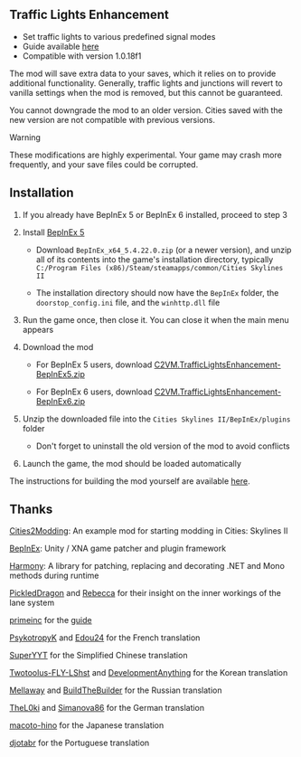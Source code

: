 ## Traffic Lights Enhancement

* Set traffic lights to various predefined signal modes
* Guide available [here](https://github.com/slyh/Cities2-TrafficLightsEnhancement/tree/main/GUIDE.md)
* Compatible with version 1.0.18f1

The mod will save extra data to your saves, which it relies on to provide additional functionality. Generally, traffic lights and junctions will revert to vanilla settings when the mod is removed, but this cannot be guaranteed.

You cannot downgrade the mod to an older version. Cities saved with the new version are not compatible with previous versions.

> [!WARNING]
> These modifications are highly experimental. Your game may crash more frequently, and your save files could be corrupted.

## Installation

1. If you already have BepInEx 5 or BepInEx 6 installed, proceed to step 3

2. Install [BepInEx 5](https://github.com/BepInEx/BepInEx/releases)

   * Download `BepInEx_x64_5.4.22.0.zip` (or a newer version), and unzip all of its contents into the game's installation directory, typically `C:/Program Files (x86)/Steam/steamapps/common/Cities Skylines II`

   * The installation directory should now have the `BepInEx` folder, the `doorstop_config.ini` file, and the `winhttp.dll` file

3. Run the game once, then close it. You can close it when the main menu appears

4. Download the mod

   * For BepInEx 5 users, download [C2VM.TrafficLightsEnhancement-BepInEx5.zip](https://github.com/slyh/Cities2-TrafficLightsEnhancement/releases/latest/download/C2VM.TrafficLightsEnhancement-BepInEx5.zip)

   * For BepInEx 6 users, download [C2VM.TrafficLightsEnhancement-BepInEx6.zip](https://github.com/slyh/Cities2-TrafficLightsEnhancement/releases/latest/download/C2VM.TrafficLightsEnhancement-BepInEx6.zip)

5. Unzip the downloaded file into the `Cities Skylines II/BepInEx/plugins` folder

   * Don't forget to uninstall the old version of the mod to avoid conflicts

6. Launch the game, the mod should be loaded automatically

The instructions for building the mod yourself are available [here](https://github.com/slyh/Cities2-TrafficLightsEnhancement/tree/main/BUILD.md).

## Thanks

[Cities2Modding](https://github.com/optimus-code/Cities2Modding): An example mod for starting modding in Cities: Skylines II

[BepInEx](https://github.com/BepInEx/BepInEx): Unity / XNA game patcher and plugin framework

[Harmony](https://github.com/pardeike/Harmony): A library for patching, replacing and decorating .NET and Mono methods during runtime

[PickledDragon](https://github.com/EisbarGFX) and [Rebecca](https://github.com/slash-under) for their insight on the inner workings of the lane system

[primeinc](https://github.com/primeinc) for the [guide](https://github.com/slyh/Cities2-TrafficLightsEnhancement/tree/main/GUIDE.md)

[PsykotropyK](https://github.com/PsykotropyK) and [Edou24](https://github.com/Edou24) for the French translation

[SuperYYT](https://github.com/SuperYYT) for the Simplified Chinese translation

[Twotoolus-FLY-LShst](https://github.com/Twotoolus-FLY-LShst) and [DevelopmentAnything](https://github.com/DevelopmentAnything) for the Korean translation

[Mellaway](https://github.com/Mellaway) and [BuiIdTheBuilder](https://github.com/BuiIdTheBuilder) for the Russian translation

[TheL0ki](https://github.com/TheL0ki) and [Simanova86](https://github.com/Simanova86) for the German translation

[macoto-hino](https://github.com/macoto-hino) for the Japanese translation

[djotabr](https://github.com/djotabr) for the Portuguese translation
